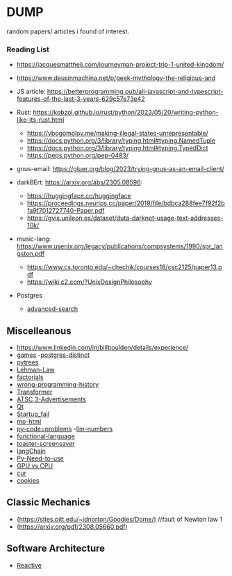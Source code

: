 # DUMP
random papers/ articles i found of interest.

### Reading List

- https://jacquesmattheij.com/journeyman-project-trip-1-united-kingdom/

- https://www.deusinmachina.net/p/geek-mythology-the-religious-and

- JS article: https://betterprogramming.pub/all-javascript-and-typescript-features-of-the-last-3-years-629c57e73e42

- Rust: https://kobzol.github.io/rust/python/2023/05/20/writing-python-like-its-rust.html
   - https://ybogomolov.me/making-illegal-states-unrepresentable/
   - https://docs.python.org/3/library/typing.html#typing.NamedTuple
   - https://docs.python.org/3/library/typing.html#typing.TypedDict
   - https://peps.python.org/pep-0483/

- gnus-email: https://gluer.org/blog/2023/trying-gnus-as-an-email-client/

- darkBErt: https://arxiv.org/abs/2305.08596:
   - https://huggingface.co/huggingface
   - https://proceedings.neurips.cc/paper/2019/file/bdbca288fee7f92f2bfa9f7012727740-Paper.pdf
   - https://gvis.unileon.es/dataset/duta-darknet-usage-text-addresses-10k/

- music-lang: https://www.usenix.org/legacy/publications/compsystems/1990/spr_langston.pdf
   - https://www.cs.toronto.edu/~chechik/courses18/csc2125/paper13.pdf
   - https://wiki.c2.com/?UnixDesignPhilosophy

- Postgres
  - [advanced-search](https://xata.io/blog/postgres-full-text-search-engine)

## Miscelleanous

- https://www.linkedin.com/in/billboulden/details/experience/
- [games](https://www.engineersneedart.com/blog/samestop/samestop.html)
-[postgres-distinct](https://hakibenita.com/the-many-faces-of-distinct-in-postgre-sql)
- [pytrees](https://jax.readthedocs.io/en/latest/pytrees.html)
- [Lehman-Law](https://bartwullems.blogspot.com/2023/05/lehmans-laws-of-software-evolution.html)
- [factorials](https://www.johndcook.com/blog/2023/06/23/every-factorial-is-a-power/)
- [wrong-programming-history](http://james-iry.blogspot.com/2009/05/brief-incomplete-and-mostly-wrong.html)
- [Transformer](https://jalammar.github.io/illustrated-transformer/)
- [ATSC 3-Advertisements](https://www.msn.com/en-us/news/technology/how-will-atsc-30-transform-tv-advertising/ar-AA1dGfvZ)
- [Qt](https://en.wikipedia.org/wiki/Qt_(software))
- [Startup_fail](https://longform.asmartbear.com/problem/)
- [mo-html](https://www.patrickweaver.net/blog/a-blog-post-with-every-html-element/)
- [py-code=problems](https://wsdookadr.github.io/posts/p10/)
-[llm-numbers](https://www.anyscale.com/blog/num-every-llm-developer-should-know)
- [functional-language](https://dreamsongs.com/Files/clos-cacm.pdf)
- [toaster-screensaver](https://www.bryanbraun.com/after-dark-css/all/flying-toasters.html)
- [langChain](https://www.langchain.com/)
- [Py-Need-to-use](https://minepi.com/developers/why-build-on-pi/)
- [GPU vs CPU](https://www.quora.com/Why-are-GPUs-well-suited-to-deep-learning)
- [cur](https://antonz.org/mastering-curl/)
- [cookies](https://www.quirksmode.org/js/cookies.html)

## Classic Mechanics

- (https://sites.pitt.edu/~jdnorton/Goodies/Dome/) //fault of Newton law 1
- (https://arxiv.org/pdf/2308.05660.pdf)

## Software Architecture
- [Reactive](https://www.reactivemanifesto.org/)
